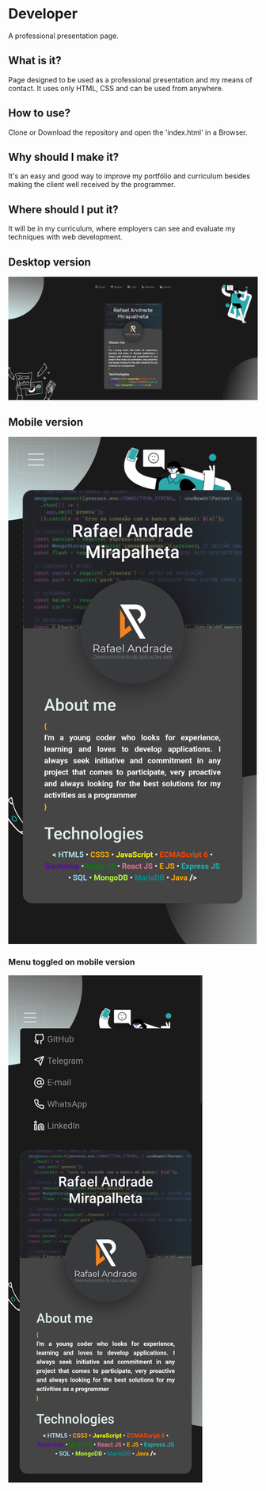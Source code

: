 # Developer
 A professional presentation page.
## What is it?
Page designed to be used as a professional presentation and my means of contact. It uses only HTML, CSS and can be used from anywhere. 
## How to use?
Clone or Download the repository and open the 'index.html' in a Browser.
## Why should I make it?
It's an easy and good way to improve my portfólio and curriculum besides making the client well received by the programmer.
## Where should I put it?
It will be in my curriculum, where employers can see and evaluate my techniques with web development.

## Desktop version
![alt text](https://github.com/andraderafa72/I-Am-Developer/blob/main/website_screenshots/desktop-version.png?raw=true)
## Mobile version
![alt text](https://github.com/andraderafa72/I-Am-Developer/blob/main/website_screenshots/mobile-version.PNG?raw=true)
### Menu toggled on mobile version
![alt text](https://github.com/andraderafa72/I-Am-Developer/blob/main/website_screenshots/mobile-version-toggled.PNG?raw=true)